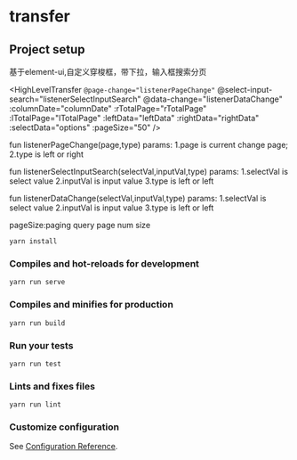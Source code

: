 # transfer

## Project setup
基于element-ui,自定义穿梭框，带下拉，输入框搜索分页

<HighLevelTransfer ```
    @page-change="listenerPageChange" ```
    @select-input-search="listenerSelectInputSearch"
    @data-change="listenerDataChange"
    :columnDate="columnDate"
    :rTotalPage="rTotalPage"
    :lTotalPage="lTotalPage"
    :leftData="leftData"
    :rightData="rightData"
    :selectData="options"
    :pageSize="50"
  />

  fun listenerPageChange(page,type)
      params:
        1.page is current change page;
        2.type is left or right

  fun listenerSelectInputSearch(selectVal,inputVal,type)
      params:
        1.selectVal is select value
        2.inputVal is input value
        3.type is left or left

  fun listenerDataChange(selectVal,inputVal,type)
      params:
        1.selectVal is select value
        2.inputVal is input value
        3.type is left or left

  pageSize:paging query page num size
```
yarn install
```

### Compiles and hot-reloads for development
```
yarn run serve
```

### Compiles and minifies for production
```
yarn run build
```

### Run your tests
```
yarn run test
```

### Lints and fixes files
```
yarn run lint
```

### Customize configuration
See [Configuration Reference](https://cli.vuejs.org/config/).
